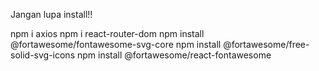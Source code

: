 Jangan lupa install!!

npm i axios
npm i react-router-dom
npm install @fortawesome/fontawesome-svg-core
npm install @fortawesome/free-solid-svg-icons
npm install @fortawesome/react-fontawesome